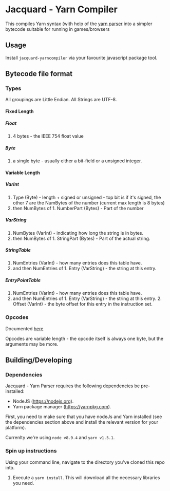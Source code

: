 # Jacquard - Yarn Compiler

This compiles Yarn syntax (with help of the [yarn parser](https://github.com/StirfireStudios/Jacquard-YarnParser) into a simpler bytecode suitable for running in games/browsers

## Usage

Install `jacquard-yarncompiler` via your favourite javascript package tool.

## Bytecode file format

### Types

All groupings are Little Endian. All Strings are UTF-8.

#### Fixed Length
##### Float
  1. 4 bytes - the IEEE 754 float value

##### Byte
  1. a single byte - usually either a bit-field or a unsigned integer.

#### Variable Length
##### VarInt
  1. Type (Byte) - length + signed or unsigned - top bit is if it's signed, the other 7 are the NumBytes of the number (current max length is 8 bytes)
  2. then NumBytes of 
    1. NumberPart (Bytes) - Part of the number

##### VarString
  1. NumBytes (VarInt) - indicating how long the string is in bytes.
  2. then NumBytes of
    1. StringPart (Bytes) - Part of the actual string.

##### StringTable
  1. NumEntries (VarInt) - how many entries does this table have.
  2. and then NumEntries of
    1. Entry (VarString) - the string at this entry.

##### EntryPointTable
  1. NumEntries (VarInt) - how many entries does this table have.
  2. and then NumEntries of
    1. Entry (VarString) - the string at this entry.
    2. Offset (VarInt) - the byte offset for this entry in the instruction set.

### Opcodes

Documented [here](https://github.com/StirfireStudios/Jacquard-YarnCompiler/blob/master/src/commands/index.js#L9)

Opcodes are variable length - the opcode itself is always one byte, but the arguments may be more.

## Building/Developing

### Dependencies

Jacquard - Yarn Parser requires the following dependencies be pre-installed:

* NodeJS (https://nodejs.org).
* Yarn package manager (https://yarnpkg.com).

First, you need to make sure that you have nodeJs and Yarn installed (see the dependencies section above and install the relevant version for your platform).

Currenlty we're using `node v8.9.4` and `yarn v1.5.1`.

### Spin up instructions

Using your command line, navigate to the directory you've cloned this repo into.

  1. Execute a `yarn install`. This will download all the necessary libraries you need.
